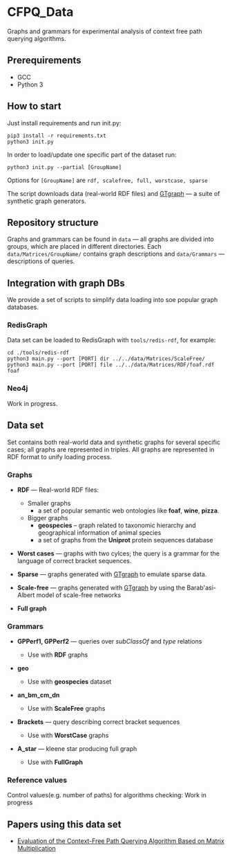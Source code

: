 # CFPQ_Data

Graphs and grammars for experimental analysis of context free path querying algorithms.

## Prerequirements
* GCC
* Python 3

## How to start

Just install requirements and run init.py: 

```
pip3 install -r requirements.txt
python3 init.py
```

In order to load/update one specific part of the dataset run:
```
python3 init.py --partial [GroupName]
```
Options for ```[GroupName]``` are ```rdf, scalefree, full, worstcase, sparse```

The script downloads data (real-world RDF files) and [GTgraph](http://www.cse.psu.edu/~kxm85/software/GTgraph/) — a suite of synthetic graph generators.

## Repository structure

Graphs and grammars can be found in  ```data``` — all graphs are divided into groups, which are placed in different directories. Each ```data/Matrices/GroupName/``` contains graph descriptions and ```data/Grammars``` — descriptions of queries. 

## Integration with graph DBs

We provide a set of scripts to simplify data loading into soe popular graph databases.

### RedisGraph

Data set can be loaded to RedisGraph with ```tools/redis-rdf```, for example:
```
cd ./tools/redis-rdf
python3 main.py --port [PORT] dir ../../data/Matrices/ScaleFree/
python3 main.py --port [PORT] file ../../data/Matrices/RDF/foaf.rdf foaf
```

### Neo4j

Work in progress.

## Data set

Set contains both real-world data and synthetic graphs for several specific cases; all graphs are represented in triples.
All graphs are represented in RDF format to unify loading process.

### Graphs
- **RDF** — Real-world RDF files:

  - Smaller graphs
    - a set of popular semantic web ontologies like **foaf**, **wine**, **pizza**.
  - Bigger graphs
    - **geospecies** – graph related to taxonomic hierarchy and geographical information of animal species
    - a set of graphs from the **Uniprot** protein sequences database

- **Worst cases** — graphs with two cylces; the query is a grammar for the language of correct bracket sequences.

- **Sparse** — graphs generated with [GTgraph](http://www.cse.psu.edu/~kxm85/software/GTgraph/) to emulate sparse data.

- **Scale-free** — graphs generated with [GTgraph](http://www.cse.psu.edu/~kxm85/software/GTgraph/) by using the Barab\'asi-Albert model of scale-free networks

- **Full graph**

### Grammars

- **GPPerf1, GPPerf2** — queries over _subClassOf_ and _type_ relations 
  - Use with **RDF** graphs

- **geo**
  - Use with **geospecies** dataset

- **an_bm_cm_dn**
  - Use with **ScaleFree** graphs

- **Brackets** — query describing correct bracket sequences
  - Use with **WorstCase** graphs

- **A_star** — kleene star producing full graph
  - Use with **FullGraph**

### Reference values

Control values(e.g. number of paths) for algorithms checking: Work in progress

## Papers using this data set

- [Evaluation of the Context-Free Path Querying Algorithm Based on Matrix Multiplication](https://dl.acm.org/citation.cfm?id=3328503)
